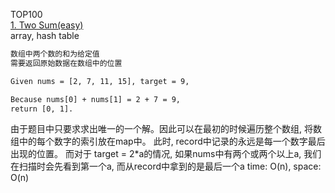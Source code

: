 TOP100  
[1. Two Sum(easy)](https://leetcode.com/problems/two-sum/description/)  
array, hash table

```html
数组中两个数的和为给定值
需要返回原始数据在数组中的位置

Given nums = [2, 7, 11, 15], target = 9,

Because nums[0] + nums[1] = 2 + 7 = 9,
return [0, 1].
```


由于题目中只要求求出唯一的一个解。因此可以在最初的时候遍历整个数组, 将数组中的每个数字的索引放在map中。
此时, record中记录的永远是每一个数字最后出现的位置。
而对于 target = 2*a的情况, 如果nums中有两个或两个以上a,
我们在扫描时会先看到第一个a, 而从record中拿到的是最后一个a
time: O(n), space: O(n)